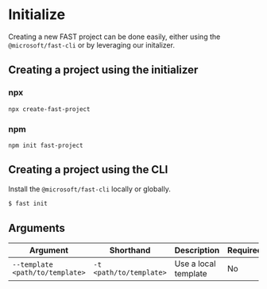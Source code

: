 # Initialize

Creating a new FAST project can be done easily, either using the `@microsoft/fast-cli` or by leveraging our initalizer.

## Creating a project using the initializer

### npx

`npx create-fast-project`

### npm

`npm init fast-project`

## Creating a project using the CLI

Install the `@microsoft/fast-cli` locally or globally.

```bash
$ fast init
```

## Arguments

Argument | Shorthand | Description | Required
---------|-----------|-------------|---------
`--template <path/to/template>` | `-t <path/to/template>` | Use a local template | No
